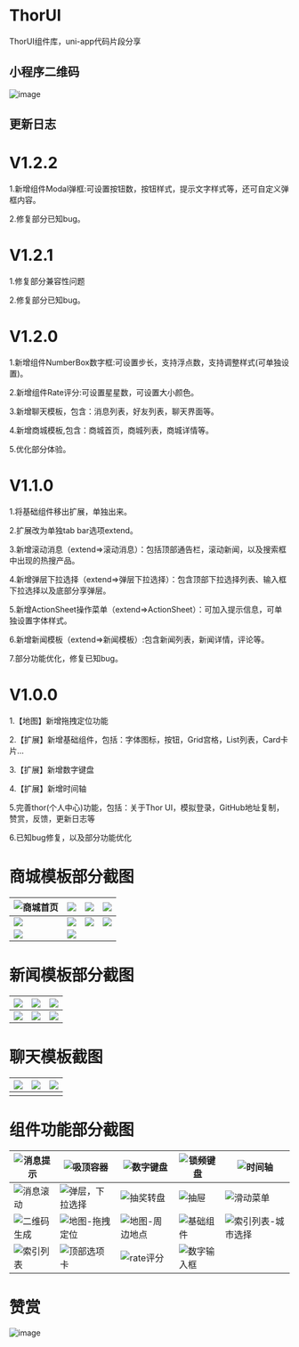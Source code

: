 # ThorUI
ThorUI组件库，uni-app代码片段分享

## 小程序二维码

![image](https://thorui.cn/img/applets.jpg)


## 更新日志

# V1.2.2
1.新增组件Modal弹框:可设置按钮数，按钮样式，提示文字样式等，还可自定义弹框内容。 

2.修复部分已知bug。

# V1.2.1
1.修复部分兼容性问题

2.修复部分已知bug。

# V1.2.0
1.新增组件NumberBox数字框:可设置步长，支持浮点数，支持调整样式(可单独设置)。

2.新增组件Rate评分:可设置星星数，可设置大小颜色。

3.新增聊天模板，包含：消息列表，好友列表，聊天界面等。

4.新增商城模板,包含：商城首页，商城列表，商城详情等。

5.优化部分体验。

# V1.1.0
1.将基础组件移出扩展，单独出来。

2.扩展改为单独tab bar选项extend。

3.新增滚动消息（extend=>滚动消息）：包括顶部通告栏，滚动新闻，以及搜索框中出现的热搜产品。

4.新增弹层下拉选择（extend=>弹层下拉选择）：包含顶部下拉选择列表、输入框下拉选择以及底部分享弹层。

5.新增ActionSheet操作菜单（extend=>ActionSheet）：可加入提示信息，可单独设置字体样式。

6.新增新闻模板（extend=>新闻模板）:包含新闻列表，新闻详情，评论等。

7.部分功能优化，修复已知bug。

# V1.0.0
1.【地图】新增拖拽定位功能

2.【扩展】新增基础组件，包括：字体图标，按钮，Grid宫格，List列表，Card卡片...

3.【扩展】新增数字键盘

4.【扩展】新增时间轴

5.完善thor(个人中心)功能，包括：关于Thor UI，模拟登录，GitHub地址复制，赞赏，反馈，更新日志等

6.已知bug修复，以及部分功能优化


# 商城模板部分截图


| ![商城首页](https://thorui.cn/img/mall/1.png)  | ![](https://thorui.cn/img/mall/2.png)  | ![](https://thorui.cn/img/mall/3.png)  |  ![](https://thorui.cn/img/mall/4.png) |
| ------------ | ------------ | ------------ | ------------ |
| ![](https://thorui.cn/img/mall/5.png)  |  ![](https://thorui.cn/img/mall/6.png) |   ![](https://thorui.cn/img/mall/7.png)| ![](https://thorui.cn/img/mall/8.png)  |
|   ![](https://thorui.cn/img/mall/9.png)|  ![](https://thorui.cn/img/mall/10.png) |   |   |


#  新闻模板部分截图

| ![](https://thorui.cn/img/news/1.png)  |   ![](https://thorui.cn/img/news/2.png)|  ![](https://thorui.cn/img/news/3.png) |
| ------------ | ------------ | ------------ |
|  ![](https://thorui.cn/img/news/4.png) | ![](https://thorui.cn/img/news/5.png)  |  ![](https://thorui.cn/img/news/6.png) |


#  聊天模板截图
|  ![](https://thorui.cn/img/chat/1.png) | ![](https://thorui.cn/img/chat/2.png)  |  ![](https://thorui.cn/img/chat/3.png) |
| ------------ | ------------ | ------------ |
|  |   |   |


#  组件功能部分截图

|   ![消息提示](https://thorui.cn/img/function/1.jpg)	| ![吸顶容器](https://thorui.cn/img/function/2.jpg)			|  ![数字键盘](https://thorui.cn/img/function/3.jpg)	|  ![锁频键盘](https://thorui.cn/img/function/4.jpg)	|  ![时间轴](https://thorui.cn/img/function/5.jpg)				|
| ------------											| ------------												| ------------											| ------------											| ------------													|
|  ![消息滚动](https://thorui.cn/img/function/6.jpg)	|  ![弹层，下拉选择](https://thorui.cn/img/function/7.jpg)	|  ![抽奖转盘](https://thorui.cn/img/function/8.jpg)	| ![抽屉](https://thorui.cn/img/function/9.jpg)			| ![滑动菜单](https://thorui.cn/img/function/10.png)			|
| ![二维码生成](https://thorui.cn/img/function/11.png)	|  ![地图-拖拽定位](https://thorui.cn/img/function/12.png)	|![地图-周边地点](https://thorui.cn/img/function/13.png)|  ![基础组件](https://thorui.cn/img/function/14.png)	|  ![索引列表-城市选择](https://thorui.cn/img/function/15.png)	|
| ![索引列表](https://thorui.cn/img/function/16.png)	| ![顶部选项卡](https://thorui.cn/img/function/17.png)		|  ![rate评分](https://thorui.cn/img/function/18.png)	|![数字输入框](https://thorui.cn/img/function/19.png)	|																|



# 赞赏

![image](https://thorui.cn/img/reward_small.jpg)